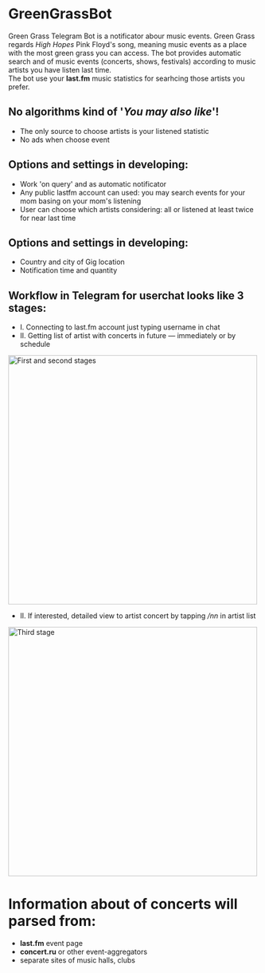 # GreenGrassBot
Green Grass Telegram Bot is a notificator abour music events.
Green Grass regards *High Hopes* Pink Floyd's song, meaning music events as a place with the most green grass you can access.
The bot provides automatic search and of music events (concerts, shows, festivals) according to music artists you have listen last time.  
The bot use your __last.fm__ music statistics for searhcing those artists you prefer. 

## **No** algorithms kind of '_You may also like_'!
- The only source to choose artists is your listened statistic
- No ads when choose event

## Options and settings in developing:
- Work 'on query' and as automatic notificator
- Any public lastfm account can used: you may search events for your mom basing on your mom's listening
- User can choose which artists considering: all or listened at least twice for near last time

## Options and settings in developing:
- Country and city of Gig location
- Notification time and quantity

## Workflow in Telegram for userchat looks like 3 stages:
- I. Connecting to last.fm account just typing username in chat
- II. Getting list of artist with concerts in future — immediately or by schedule

<img src="https://user-images.githubusercontent.com/90848485/162991341-6d712501-cb84-4219-bc1c-3928c4c32b93.png" alt="First and second stages" width="500"/>



- II. If interested, detailed view to artist concert by tapping _/nn_ in artist list 
<img src="https://user-images.githubusercontent.com/90848485/162991339-f6fbe73e-b063-47f8-b08f-3de8c67b6404.png" alt="Third stage" width="500"/>


# Information about of concerts will parsed from:
- __last.fm__ event page
- __concert.ru__ or other event-aggregators
- separate sites of music halls, clubs
